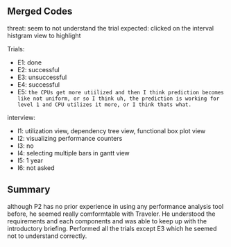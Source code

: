 Merged Codes
---------------------
threat: seem to not understand the trial
expected: clicked on the interval histgram view to highlight

Trials:

- E1: done
- E2: successful
- E3: unsuccessful
- E4: successful
- E5: `the CPUs get more utiilized and then I think prediction becomes like not uniform, or so I think uh, the prediction is working for level 1 and CPU utilizes it more, or I think thats what.` 

interview:

- I1: utilization view, dependency tree view, functional box plot view
- I2: visualizing performance counters
- I3: no
- I4: selecting multiple bars in gantt view
- I5: 1 year
- I6: not asked

Summary
------------------
although P2 has no prior experience in using any performance analysis tool before, he seemed really comformtable with Traveler. He understood the requirements and each components and was able to keep up with the introductory briefing. Performed all the trials except E3 which he seemed not to understand correctly.

